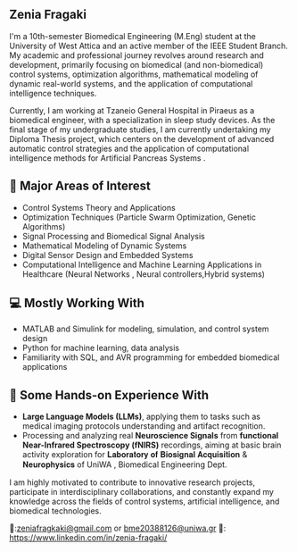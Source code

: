 ## Zenia Fragaki 

I'm a 10th-semester Biomedical Engineering (M.Eng) student at the University of West Attica and an active member of the IEEE Student Branch.  
My academic and professional journey revolves around research and development, primarily focusing on biomedical (and non-biomedical) control systems, optimization algorithms, mathematical modeling of dynamic real-world systems, and the application of computational intelligence techniques.

Currently, I am working at Tzaneio General Hospital in Piraeus as a biomedical engineer, with a specialization in sleep study devices.
As the final stage of my undergraduate studies, I am currently undertaking my Diploma Thesis project, which centers on the development of advanced automatic control strategies and the application of computational intelligence methods for Artificial Pancreas Systems .


## 🔬 Major Areas of Interest
- Control Systems Theory and Applications
- Optimization Techniques (Particle Swarm Optimization, Genetic Algorithms)
- Signal Processing and Biomedical Signal Analysis
- Mathematical Modeling of Dynamic Systems
- Digital Sensor Design and Embedded Systems
- Computational Intelligence and Machine Learning Applications in Healthcare (Neural Networks , Neural controllers,Hybrid systems)


## 💻 Mostly Working With
- MATLAB and Simulink for modeling, simulation, and control system design
- Python for machine learning, data analysis
- Familiarity with SQL, and AVR programming for embedded biomedical applications

## 🧠 Some Hands-on Experience With
- **Large Language Models (LLMs)**, applying them to tasks such as medical imaging protocols understanding and artifact recognition.
- Processing and analyzing real **Neuroscience Signals** from **functional Near-Infrared Spectroscopy (fNIRS)** recordings, aiming at basic brain activity exploration for 𝐋𝐚𝐛𝐨𝐫𝐚𝐭𝐨𝐫𝐲 𝐨𝐟 𝐁𝐢𝐨𝐬𝐢𝐠𝐧𝐚𝐥 𝐀𝐜𝐪𝐮𝐢𝐬𝐢𝐭𝐢𝐨𝐧 & 𝐍𝐞𝐮𝐫𝐨𝐩𝐡𝐲𝐬𝐢𝐜𝐬 of UniWA , Biomedical Engineering Dept.


I am highly motivated to contribute to innovative research projects, participate in interdisciplinary collaborations, and constantly expand my knowledge across the fields of control systems, artificial intelligence, and biomedical technologies.  

📧:zeniafragkaki@gmail.com or bme20388126@uniwa.gr
🔗: https://www.linkedin.com/in/zenia-fragaki/


